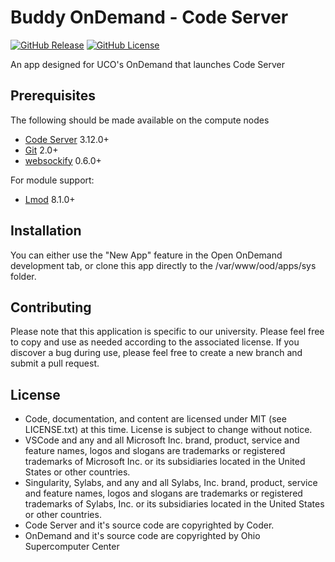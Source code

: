# Buddy OnDemand - Code Server

[![GitHub Release](https://img.shields.io/github/v/release/UCO-HPC/buddy_code-server?style=flat-square)](https://github.com/UCO-HPC/buddy_code-server/blob/devel/CHANGELOG.md)
[![GitHub License](https://img.shields.io/github/license/UCO-HPC/buddy_code-server?style=flat-square)](https://opensource.org/licenses/MIT)

An app designed for UCO's OnDemand that launches Code Server

## Prerequisites

The following should be made available on the compute nodes
- [Code Server] 3.12.0+
- [Git] 2.0+
- [websockify] 0.6.0+

For module support:

- [Lmod] 8.1.0+

[Code Server]: https://github.com/cdr/code-server
[Git]: https://git-scm.com/
[websockify]: https://github.com/novnc/websockify
[Lmod]: https://www.tacc.utexas.edu/research-development/tacc-projects/lmod

## Installation

You can either use the "New App" feature in the Open OnDemand development tab, or clone this app directly to the /var/www/ood/apps/sys folder. 

## Contributing

Please note that this application is specific to our university. Please feel free to copy and use as needed according to the associated license. If you discover a bug during use, please feel free to create a new branch and submit a pull request. 

## License

* Code, documentation, and content are licensed under MIT (see LICENSE.txt) at this time. License is subject to change without notice. 
* VSCode and any and all Microsoft Inc. brand, product, service and feature names, logos and slogans are trademarks or registered trademarks of Microsoft Inc. or its subsidiaries located in the United States or other countries.
* Singularity, Sylabs, and any and all Sylabs, Inc. brand, product, service and feature names, logos and slogans are trademarks or registered trademarks of Sylabs, Inc. or its subsidiaries located in the United States or other countries.
* Code Server and it's source code are copyrighted by Coder. 
* OnDemand and it's source code are copyrighted by Ohio Supercomputer Center
